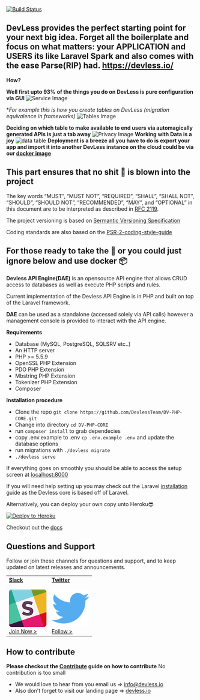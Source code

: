 [![Build Status](https://api.travis-ci.org/DevlessTeam/DV-PHP-CORE.svg?branch=master)](https://travis-ci.org/DevlessTeam/DV-PHP-CORE)
 
## DevLess provides the perfect starting point for your next big idea. Forget all the boilerplate and focus on what matters: your APPLICATION and USERS its like Laravel Spark and also comes with the ease Parse(RIP) had. https://devless.io/

**How?**

**Well first upto 93% of the things you do on DevLess is pure configuration via GUI**
![Service Image](http://fs5.directupload.net/images/161228/8rrzj4ms.png)

**For example this is how you create tables on DevLess (migration equivalence in frameworks)*
![Tables Image](http://fs5.directupload.net/images/161228/6mzzjt8c.png)

**Deciding on which table to make  available to end users via automagically generated APIs is just a tab away**
![Privacy Image](http://fs5.directupload.net/images/161228/7v3n3nzv.png)
 **Working with Data is a joy**
 ![data table](http://fs5.directupload.net/images/161228/8pzuahgt.png)
**Deployment is a breeze all you have to do is export your app and import it into another DevLess instance on the cloud could be via our [docker image](https://hub.docker.com/r/eddymens/devless/)**

## This part ensures that no shit 💩 is blown into the project
The key words “MUST”, “MUST NOT”, “REQUIRED”, “SHALL”, “SHALL NOT”, “SHOULD”, “SHOULD NOT”, “RECOMMENDED”, “MAY”, and “OPTIONAL” in this document are to be interpreted as described in [RFC 2119](https://tools.ietf.org/html/rfc2119).

The project versioning is based on [Sermantic Versioning Specification](http://semver.org/)

Coding standards are also based on the [PSR-2-coding-style-guide](https://github.com/php-fig/fig-standards/blob/master/accepted/PSR-2-coding-style-guide.md)

## For those ready to take the 💊 or you could just ignore below and use docker 📦
**Devless API Engine(DAE)** is an opensource API engine that allows CRUD access to databases as well as execute PHP scripts and rules. 

Current implementation of the Devless API Engine is in PHP and built on top of the Laravel framework. 

**DAE** can be used as a standalone (accessed solely via API calls) however a management console is provided to interact with the API engine.



**Requirements**
* Database (MySQL, PostgreSQL, SQLSRV etc..)
* An HTTP server
* PHP >= 5.5.9
* OpenSSL PHP Extension
* PDO PHP Extension
* Mbstring PHP Extension
* Tokenizer PHP Extension
* Composer

**Installation procedure**
* Clone the repo `git clone https://github.com/DevlessTeam/DV-PHP-CORE.git` 
* Change into directory `cd DV-PHP-CORE`
* run `composer install` to grab dependecies
* copy .env.example to .env `cp .env.example .env` and update the database options
* run migrations with `./devless migrate`
* `./devless serve`

If everything goes on smoothly you should be able to access the setup screen at [localhost:8000](http://localhost:8000)

If you will need help setting up you may check out the Laravel [installation](https://laravel.com/docs/5.1) guide as the Devless core is based off of Laravel.

Alternatively, you can deploy your own copy unto Heroku😎 

[![Deploy to Heroku](https://www.herokucdn.com/deploy/button.png)](https://heroku.com/deploy?template=https://github.com/DevlessTeam/DV-PHP-CORE/tree/heroku2)

Checkout out the [docs](https://devless.gitbooks.io/devless-docs-1-3-0/content/why-devless.html)

## Questions and Support
Follow or join these channels for questions and support, and to keep updated on latest releases and announcements.

<table class='equalwidth follow'>
  <tr>
		<td>
			<a href='https://slack.devless.io' target="_blank">
        <b>Slack</b><br><br>
        <img src='https://raw.githubusercontent.com/gliechtenstein/images/master/slack_smaller.png'>
        <br>
        Join Now >
      </a>
		</td>
		<td>
			<a target="_blank" href='https://www.twitter.com/devlessio'>
        <b>Twitter</b><br><br>
				<img src='https://raw.githubusercontent.com/gliechtenstein/images/master/twitter_smaller.png'>
        <br>
        Follow >
			</a>
		</td>
	</tr>
</table>

## How to contribute 
**Please checkout the [Contribute](https://guides.github.com/activities/contributing-to-open-source/) guide on how to contribute**
No contribution is too small 

* We would love to hear from  you email us ⇒ <info@devless.io>
* Also don't forget to visit our landing page ⇒ [devless.io](https://devless.io)
